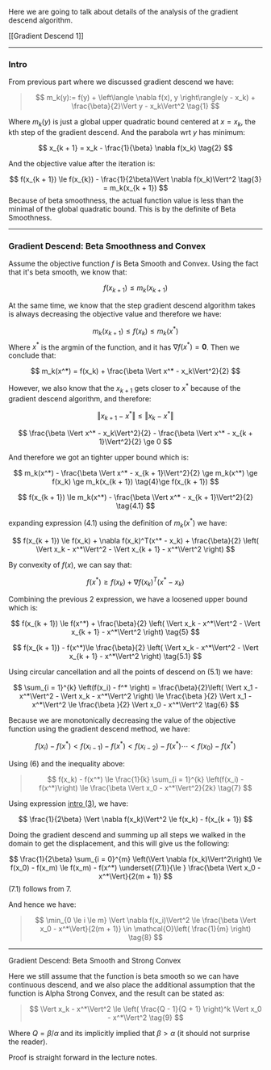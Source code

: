 Here we are going to talk about details of the analysis of the gradient descend algorithm. 

[[Gradient Descend 1]]


---
### Intro
From previous part where we discussed gradient descend we have: 
> $$
> m_k(y):=
> f(y) + \left\langle
> \nabla f(x), y
> \right\rangle(y - x_k) + 
> \frac{\beta}{2}\Vert y - x_k\Vert^2
> \tag{1}
> $$

Where $m_k(y)$ is just a global upper quadratic bound centered at $x = x_k$, the kth step of the gradient descend. And the parabola wrt $y$ has minimum: 

$$
x_{k + 1} = 
x_k - \frac{1}{\beta} \nabla f(x_k)
\tag{2}
$$

And the objective value after the iteration is: 

$$
f(x_{k + 1}) \le
f(x_{k}) - \frac{1}{2\beta}\Vert \nabla f(x_k)\Vert^2
\tag{3} = m_k(x_{k + 1})
$$
Because of beta smoothness, the actual function value is less than the minimal of the global quadratic bound. This is by the definite of Beta Smoothness.

---
### Gradient Descend: Beta Smoothness and Convex

Assume the objective function $f$ is Beta Smooth and Convex. Using the fact that it's beta smooth, we know that: 

$$
f(x_{k + 1}) \le m_k(x_{k + 1})
$$

At the same time, we know that the step gradient descend algorithm takes is always decreasing the objective value and therefore we have: 

$$
m_k(x_{k + 1}) \le f(x_k) \le m_k(x^*)
$$
Where $x^*$ is the argmin of the function, and it has $\nabla f(x^*) = \mathbf{0}$. Then  we conclude that: 

$$
m_k(x^*) = f(x_k) + \frac{\beta \Vert x^* - x_k\Vert^2}{2}
$$

However, we also know that the $x_{k + 1}$ gets closer to $x^*$ because of the gradient descend algorithm, and therefore: 

$$
\Vert x_{k+ 1} - x^*\Vert \le \Vert x_{k} - x^*\Vert
$$

$$
\frac{\beta \Vert x^* - x_k\Vert^2}{2} - 
\frac{\beta \Vert x^* - x_{k + 1}\Vert^2}{2} \ge 0
$$

And therefore we got an tighter upper bound which is: 

$$
m_k(x^*) - \frac{\beta \Vert x^* - x_{k + 1}\Vert^2}{2} \ge m_k(x^*) \ge f(x_k) \ge m_k(x_{k + 1}) \tag{4}\ge f(x_{k + 1})
$$

$$
f(x_{k + 1}) \le m_k(x^*) - \frac{\beta \Vert x^* - x_{k + 1}\Vert^2}{2} \tag{4.1}
$$

expanding expression (4.1) using the definition of $m_k(x^*)$ we have: 

$$
f(x_{k + 1}) \le f(x_k) + \nabla f(x_k)^T(x^* - x_k) + \frac{\beta}{2}
\left(
    \Vert x_k - x^*\Vert^2 - \Vert x_{k + 1} - x^*\Vert^2
\right)
$$

By convexity of $f(x)$, we can say that: 

$$
f(x^*) \ge f(x_k) + \nabla f(x_k)^T(x^* - x_k)
$$

Combining the previous 2 expression, we have a loosened upper bound which is: 

$$
f(x_{k + 1}) \le f(x^*) + \frac{\beta}{2}
\left(
    \Vert x_k - x^*\Vert^2 - \Vert x_{k + 1} - x^*\Vert^2
\right)
\tag{5}
$$

$$
f(x_{k + 1}) - f(x^*)\le \frac{\beta}{2}
\left(
    \Vert x_k - x^*\Vert^2 - \Vert x_{k + 1} - x^*\Vert^2
\right)
\tag{5.1}
$$

Using circular cancellation and all the points of descend on (5.1) we have: 

$$
\sum_{i = 1}^{k} \left(f(x_i) - f^* \right) = 
\frac{\beta}{2}\left(
    \Vert x_1 - x^*\Vert^2 - \Vert x_k - x^*\Vert^2
\right)
\le
\frac{\beta }{2} \Vert x_1 - x^*\Vert^2
\le
\frac{\beta }{2} \Vert x_0 - x^*\Vert^2
\tag{6}
$$

Because we are monotonically decreasing the value of the objective function using the gradient descend method, we have: 

$$
f(x_{i}) - f(x^*) < f(x_{i - 1})  - f(x^*) < f(x_{i - 2}) - f(x^*) \cdots < f(x_0) - f(x^*)
$$

Using (6) and the inequality above: 

> $$
> f(x_k) - f(x^*) \le \frac{1}{k} 
> \sum_{i = 1}^{k} \left(f(x_i) - f(x^*)\right) 
> \le 
> \frac{\beta \Vert x_0 - x^*\Vert^2}{2k} 
> \tag{7}
> $$

Using expression [intro (3)](#intro), we have: 

$$
\frac{1}{2\beta} \Vert \nabla f(x_k)\Vert^2 \le 
f(x_k) - f(x_{k + 1})
$$

Doing the gradient descend and summing up all steps we walked in the domain to get the displacement, and this will give us the following: 

$$
\frac{1}{2\beta} \sum_{i = 0}^{m} \left(\Vert \nabla f(x_k)\Vert^2\right)
\le f(x_0) - f(x_m) \le f(x_m) - f(x^*) \underset{(7.1)}{\le }
\frac{\beta \Vert x_0 - x^*\Vert}{2(m + 1)}
$$
(7.1) follows from 7. 

And hence we have: 

> $$
> \min_{0 \le i \le m} \Vert \nabla f(x_i)\Vert^2 \le \frac{\beta \Vert x_0 - x^*\Vert}{2(m + 1)} \in 
> \mathcal{O}\left(
>     \frac{1}{m}
> \right) \tag{8}
> $$

---
Gradient Descend: Beta Smooth and Strong Convex

Here we still assume that the function is beta smooth so we can have continuous descend, and we also place the additional assumption that the function is Alpha Strong Convex, and the result can be stated as: 

> $$
> \Vert x_k - x^*\Vert^2 \le \left(
> \frac{Q - 1}{Q + 1}
> \right)^k \Vert x_0 - x^*\Vert^2 \tag{9}
> $$

Where $Q = \beta/\alpha$ and its implicitly implied that $\beta > \alpha$ (it should not surprise the reader). 

Proof is straight forward in the lecture notes. 
